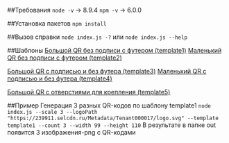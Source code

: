 ##Требования
`node -v` -> 8.9.4
`npm -v` -> 6.0.0

##Установка пакетов
`npm install`

##Вызов справки
`node index.js -?` или `node index.js --help`

##Шаблоны
[Большой QR без подписи с футером (template1)](https://dev-api.hubex.ru/tool/QrRenderer/template1?scale=1&LogoPath=https://239911.selcdn.ru/Metadata/Tenant000017/logo.svg)
[Маленький QR без подписи с футером (template2)](https://dev-api.hubex.ru/tool/QrRenderer/template2?scale=1&LogoPath=https://239911.selcdn.ru/Metadata/Tenant000017/logo.svg)

[Большой QR с подписью и без футера (template3)](https://dev-api.hubex.ru/tool/QrRenderer/template3?scale=1&LogoPath=https://239911.selcdn.ru/Metadata/Tenant000017/logo.svg&label=Test)
[Маленький QR с подписью и без футера (template4)](https://dev-api.hubex.ru/tool/QrRenderer/template4?scale=1&LogoPath=https://239911.selcdn.ru/Metadata/Tenant000017/logo.svg&label=Test)

[Большой QR с отверстиями для крепления (template5)](https://dev-api.hubex.ru/tool/QrRenderer/template5?scale=1&LogoPath=https://239911.selcdn.ru/Metadata/Tenant000017/logo.svg&label=Test)

##Пример
Генерация 3 разных QR-кодов по шаблону template1
`node index.js --scale 3 --logoPath "https://239911.selcdn.ru/Metadata/Tenant000017/logo.svg" --template template1 --count 3 --width 99 --height 110`
В результате в папке out появится 3 изображения-png с QR-кодами

